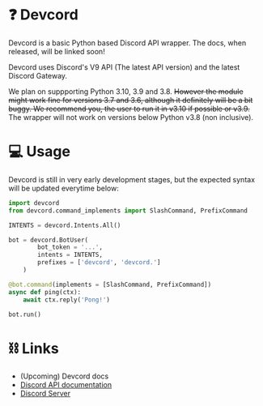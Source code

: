 # ❓ Devcord

Devcord is a basic Python based Discord API wrapper. The docs, when released, will be linked soon!

Devcord uses Discord's V9 API (The latest API version) and the latest Discord Gateway.

We plan on suppporting Python 3.10, 3.9 and 3.8. ~~However the module might work fine for versions 3.7 and 3.6, although it definitely will be a bit buggy. We recommend you, the user to run it in v3.10 if possible or v3.9.~~
The wrapper will not work on versions below Python v3.8 (non inclusive).

# 💻 Usage

Devcord is still in very early development stages, but the expected syntax will be updated everytime below:

```py
import devcord
from devcord.command_implements import SlashCommand, PrefixCommand

INTENTS = devcord.Intents.All()

bot = devcord.BotUser(
        bot_token = '...',
        intents = INTENTS,
        prefixes = ['devcord', 'devcord.']
    )

@bot.command(implements = [SlashCommand, PrefixCommand])
async def ping(ctx):
    await ctx.reply('Pong!')

bot.run()
```

# ⛓ Links

- (Upcoming) Devcord docs
- [Discord API documentation](https://discord.com/developers/docs)
- [Discord Server](https://discord.gg/bTnheyspUm)
